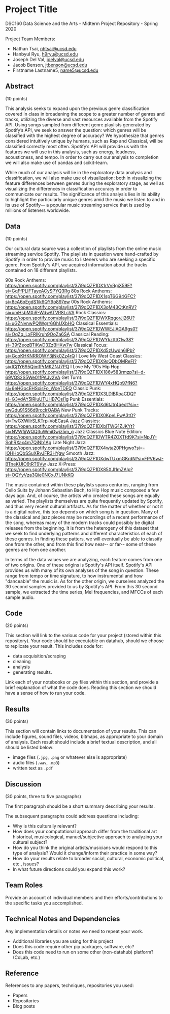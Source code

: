 # Project Title

DSC160 Data Science and the Arts - Midterm Project Repository - Spring 2020

Project Team Members: 
- Nathan Tsai, nhtsai@ucsd.edu
- Hanbyul Ryu, h9ryu@ucsd.edu
- Joseph Del Val, jdelval@ucsd.edu
- Jacob Benson, jtbenson@ucsd.edu
- Firstname Lastname5, name5@ucsd.edu

## Abstract

(10 points) 

This analysis seeks to expand upon the previous genre classification covered in class in broadening the scope to a greater number of genres and tracks, utilizing the diverse and vast resources available from the Spotify API. Using songs sampled from different genre playlists generated by Spotify’s API, we seek to answer the question: which genres will be classified with the highest degree of accuracy? We hypothesize that genres considered intuitively unique by humans, such as Rap and Classical, will be classified correctly most often. Spotify’s API will provide us with the features we will use in this analysis, such as energy, loudness, acousticness, and tempo. In order to carry out our analysis to completion we will also make use of pandas and scikit-learn. 

While much of our analysis will lie in the exploratory data analysis and classification, we will also make use of visualization: both in visualizing the feature differences between genres during the exploratory stage, as well as visualizing the differences in classification accuracy in order to communicate our results. The significance of this analysis lies in its ability to highlight the particularly unique genres amid the music we listen to and in its use of Spotify— a popular music streaming service that is used by millions of listeners worldwide.


## Data

(10 points) 

Our cultural data source was a collection of playlists from the online music streaming service Spotify. The playlists in question were hand-crafted by Spotify in order to provide music to listeners who are seeking a specific genre.
From Spotify's API, we acquired information about the tracks contained on 18 different playlists.

90s Rock Anthems: https://open.spotify.com/playlist/37i9dQZF1DX1rVvRgjX59F?si=GqFfPLIFTayeACySPYQ3Rg
80s Rock Anthems: https://open.spotify.com/playlist/37i9dQZF1DX1spT6G94GFC?si=8cA6oEgdS1ik6QY9o897ew
00s Rock Anthems: https://open.spotify.com/playlist/37i9dQZF1DX3oM43CtKnRV?si=umHsbMXiR-WdwATVR8LcVA
Rock Classics: https://open.spotify.com/playlist/37i9dQZF1DWXRqgorJj26U?si=uGZNvnwPQlWgrr6GhUXbHQ
Classical Essentials: https://open.spotify.com/playlist/37i9dQZF1DWWEJlAGA9gs0?si=OqZq_LxFRIKruh9OoZa6SA
Classical Reading: https://open.spotify.com/playlist/37i9dQZF1DWYkztttC1w38?si=39fZeozBTiKwD3ZzBHXw7w
Classical Focus: https://open.spotify.com/playlist/37i9dQZF1DXd5zUwdn6lPb?si=GcoKHKNRROWY3jNk0Zz4rQ
I Love My West Coast Classics: https://open.spotify.com/playlist/37i9dQZF1DX9sQDbOMReFI?si=ICj1Y695Qjm1PrMKZNJ7PQ
I Love My '90s Hip Hop: https://open.spotify.com/playlist/37i9dQZF1DX186v583rmzp?si=d-69VQS2S5We01fPAJy2VA
Get Turnt: https://open.spotify.com/playlist/37i9dQZF1DWY4xHQp97fN6?si=6eHGocEHSxisFo_WoeTDEQ
Classic Punk: https://open.spotify.com/playlist/37i9dQZF1DX3LDIBRoaCDQ?si=G3vdAY5lRIuUTUHB7Osl1g
Punk Essentials: https://open.spotify.com/playlist/37i9dQZF1DXd6tJtr4qeot?si=-swGdu91S56d9rccIrOABA
New Punk Tracks: https://open.spotify.com/playlist/37i9dQZF1DX0KpeLFwA3tO?si=TwGXWilrSLKTrp-VoECasA
Jazz Classics: https://open.spotify.com/playlist/37i9dQZF1DXbITWG1ZJKYt?si=NVWfjjWQQ3uWmiGwjz5m_g
Jazz Classics Blue Note Edition: https://open.spotify.com/playlist/37i9dQZF1DWTR4ZOXTfd9K?si=NpJY-SqhRXax4m7QiNb1Ag
Late Night Jazz: https://open.spotify.com/playlist/37i9dQZF1DX4wta20PHgwo?si=-IQHHoQbSSuXRvJFR3HYgw
Smooth Jazz: https://open.spotify.com/playlist/37i9dQZF1DXdwTUxmGKrdN?si=FPV6wJ-BTneKUIO6tRT9Vw
Jazz X-Press: https://open.spotify.com/playlist/37i9dQZF1DX85XJl1mZAlp?si=OQYyVza3Qie0NCxJ7UNkKQ

The music contained within these playlists spans centuries, ranging from Cello Suits by Johann Sebastian Bach, to Hip Hop music composed a few days ago. And, of course, the artists who created these songs are equally as varied. The playlists themselves are quite frequently updated by Spotify, and thus very recent cultural artifacts.
As for the matter of whether or not it is a digital native, this too depends on which song is in question. Many of the classical and jazz pieces may be recordings of a recent performance of the song, whereas many of the modern tracks could possibly be digital releases from the beginning.
It is from the heterogeny of this dataset that we seek to find underlying patterns and different characteristics of each of these genres. In finding these patters, we will eventually be able to classify one from the other, and from this find how near-- or far-- some of these genres are from one another.

In terms of the data values we are analyzing, each feature comes from one of two origins. 
One of these origins is Spotify's API itself. Spotify's API provides us with many of its own analyses of the song in question. These range from tempo or time signature, to how instrumental and how "danceable" the music is.
As for the other origin, we ourselves analyzed the 30 second samples provided to us by Spotify's API. From this 30 second sample, we extracted the time series, Mel frequencies, and MFCCs of each sample audio.

## Code

(20 points)

This section will link to the various code for your project (stored within this repository). Your code should be executable on datahub, should we choose to replicate your result. This includes code for: 

- data acquisition/scraping
- cleaning
- analysis
- generating results. 

Link each of your notebooks or .py files within this section, and provide a brief explanation of what the code does. Reading this section we should have a sense of how to run your code.

## Results

(30 points) 

This section will contain links to documentation of your results. This can include figures, sound files, videos, bitmaps, as appropriate to your domain of analysis. Each result should include a brief textual description, and all should be listed below: 

- image files (`.jpg`, `.png` or whatever else is appropriate)
- audio files (`.wav`, `.mp3`)
- written text as `.pdf`

## Discussion

(30 points, three to five paragraphs)

The first paragraph should be a short summary describing your results.

The subsequent paragraphs could address questions including:
- Why is this culturally relevant?
- How does your computational approach differ from the traditional art historical, musicological, manuel/subjective approach to analyzing your cultural subject? 
- How do you think the original artists/musicians would respond to this type of analysis? Would it change/inform their practice in some way?
- How do your results relate to broader social, cultural, economic political, etc., issues? 
- In what future directions could you expand this work?

## Team Roles

Provide an account of individual members and their efforts/contributions to the specific tasks you accomplished.

## Technical Notes and Dependencies

Any implementation details or notes we need to repeat your work. 
- Additional libraries you are using for this project
- Does this code require other pip packages, software, etc?
- Does this code need to run on some other (non-datahub) platform? (CoLab, etc.)

## Reference

References to any papers, techniques, repositories you used:
- Papers
- Repositories
- Blog posts
